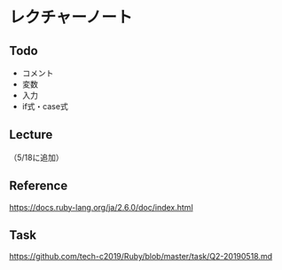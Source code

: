 # レクチャーノート

## Todo
 - コメント
 - 変数
 - 入力
 - if式・case式

## Lecture
（5/18に追加）

## Reference
https://docs.ruby-lang.org/ja/2.6.0/doc/index.html  

## Task
https://github.com/tech-c2019/Ruby/blob/master/task/Q2-20190518.md
